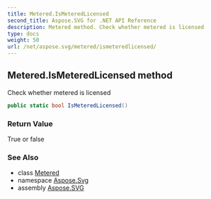 ```yaml
---
title: Metered.IsMeteredLicensed
second_title: Aspose.SVG for .NET API Reference
description: Metered method. Check whether metered is licensed
type: docs
weight: 50
url: /net/aspose.svg/metered/ismeteredlicensed/
---
```

## Metered.IsMeteredLicensed method

Check whether metered is licensed

```csharp
public static bool IsMeteredLicensed()
```

### Return Value

True or false

### See Also

* class [Metered](../)
* namespace [Aspose.Svg](../../../aspose.svg/)
* assembly [Aspose.SVG](../../../)
